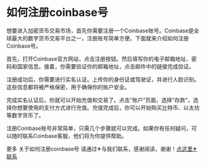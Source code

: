 # 如何注册coinbase号

想要进入加密货币交易市场，首先你需要注册一个Coinbase账号。Coinbase是全球最大的数字货币交易平台之一，注册账号简单方便。下面就来介绍如何注册Coinbase号。

首先，打开Coinbase官方网站，点击注册按钮。然后填写你的电子邮箱地址、密码和国家信息。接着，你需要验证你的邮箱地址，点击邮件中的链接完成验证。

注册成功后，你需要进行实名认证。上传你的身份证或驾驶证，并进行人脸识别。这些信息都将被严格保密，用于确保你的账户安全。

完成实名认证后，你就可以开始充值和交易了。点击“账户”页面，选择“存款”，选择你想要使用的支付方式进行充值。充值完成后，你可以开始购买比特币、以太坊等数字货币了。

注册Coinbase账号非常简单，只需几个步骤就可以完成。如果你有任何疑问，可以随时联系Coinbase客服，他们将为你提供帮助。

更多 关于如何注册coinbase号 请通过✈与我们联系，感谢阅读，谢谢！[点这里✈联系](https://acc.k02.cc)